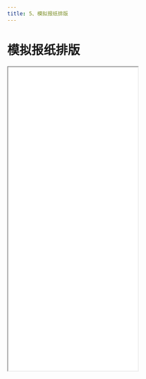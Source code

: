 ```yaml
---
title: 5、模拟报纸排版
---
```


# 模拟报纸排版

<iframe src='/html/htmlcss/newspaper/index.html' height='700px'></iframe>